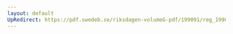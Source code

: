 ```yaml
---
layout: default
UpRedirect: https://pdf.swedeb.se/riksdagen-volumeG-pdf/199091/reg_199091/reg_199091_1102.pdf
---
```

